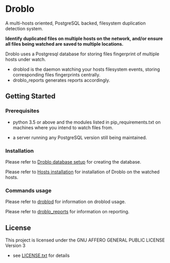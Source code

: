 # Droblo

A multi-hosts oriented, PostgreSQL backed, filesystem duplication detection system.

**Identify duplicated files on multiple hosts on the network, and/or ensure all files being watched are saved to 
multiple locations.**


Droblo uses a Postgresql database for storing files fingerprint of multiple hosts under watch.

- droblod is the daemon watching your hosts filesystem events, storing corresponding files fingerprints centrally.
- droblo_reports generates reports accordingly.

## Getting Started

### Prerequisites

* python 3.5 or above and the modules listed in pip_requirements.txt on machines where you intend to watch files from.

* a server running any PostgreSQL version still being maintained. 

### Installation

Please refer to [Droblo database setup](droblo/docs/droblo_database_setup.md) for creating the database.

Please refer to [Hosts installation](droblo/docs/hosts_installation.md) for installation of Droblo on the watched hosts.

### Commands usage

Please refer to [droblod](droblo/docs/droblod.md) for information on droblod usage.

Please refer to [droblo_reports](droblo/docs/droblo_reports.md) for information on reporting.

## License

This project is licensed under the GNU AFFERO GENERAL PUBLIC LICENSE Version 3 
- see [LICENSE.txt](LICENSE.txt) for details

